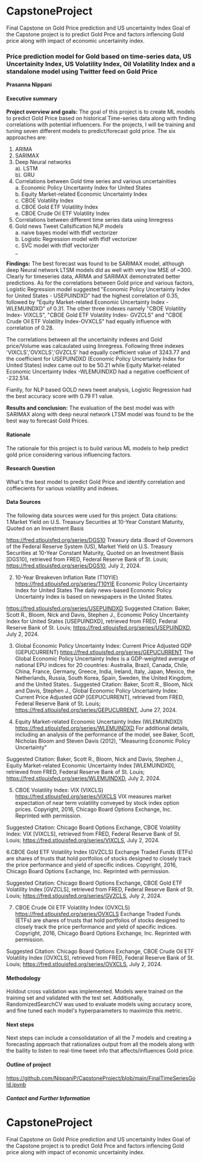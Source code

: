 # CapstoneProject
Final Capstone on Gold Price prediction and US uncertainity Index
Goal of the Capstone project is to predict Gold Prce and factors inflencing Gold price along with impact of economic uncertainity index.

### Price prediction model for Gold based on time-series data, US Uncertainity Index, US Volatility Index, Oil Volatility Index and a standalone model using Twitter feed on Gold Price

**Prasanna Nippani**

#### Executive summary

**Project overview and goals:** The goal of this project is to create ML models to predict Gold Price based on historical Time-series data along with finding correlations with potential influencers. For the projects, I will be training and tuning seven different models to predict/forecast gold price. The six approaches are: 
1. ARIMA
2. SARIMAX
3. Deep Neural networks<br />
   a). LSTM <br />
   b). GRU<br />
5. Correlations between Gold time series and various uncertainities<br />
    a. Economic Policy Uncertainty Index for United States <br />
    b. Equity Market-related Economic Uncertainty Index <br />
    c. CBOE Volatility Index <br />
    d. CBOE Gold ETF Volatility Index<br />
    e. CBOE Crude Oil ETF Volatility Index<br />
6. Correlations between different time series data using linregress
7. Gold news Tweet Callsification NLP models <br />
    a. naive bayes model with tfidf vectorizer <br />
    b. Logistic Regression model with tfidf vectorizer <br />
    c. SVC model with tfidf vectorizer <br />_


**Findings:** The best forecast was found to be SARIMAX model, although deep Neural network LTSM models did as well with very low MSE of ~300. Clearly for timeseries data, ARIMA and SARIMAX demonstrated better predictions. As for the correlations between Gold price and various factors, Logistic Regression model suggested "Economic Policy Uncertainty Index for United States - USEPUINDXD" had the highest  correlation of 0.35, followed by "Equity Market-related Economic Uncertainty Index -WLEMUINDXD" of 0.31. The other three indexes namely "CBOE Volatility Index- VIXCLS", "CBOE Gold ETF Volatility Index- GVZCLS" and "CBOE Crude Oil ETF Volatility Index-OVXCLS" had equally influence with correlation of 0.28.

The correlations between all the uncertainity indexes and Gold price/Volume was calcaulated using linregress. Following three indexes 'VIXCLS','OVXCLS','GVZCLS' had equally coefficient value of 3243.77 and the coefficient for USEPUINDXD (Economic Policy Uncertainty Index for United States) index came out to be 50.21 while Equity Market-related Economic Uncertainty Index -WLEMUINDXD had a negative coefficient of -232.514.

Fianlly, for NLP based GOLD news tweet analysis, Logistic Regression had the best accuracy score with 0.79 F1 value.



**Results and conclusion:** The evaluation of the best model was with SARIMAX along with deep neural network LTSM model was found to be the best way to forecast Gold Prices.

#### Rationale
The rationale for this project is to build various ML models to help predict gold price considering various influencing factors.

#### Research Question
What's the best model to predict Gold Price and identify correlation and coffiecients for various volatility and indexes.  

#### Data Sources
The following data sources were used for this project.
Data citations:<br />
1.Market Yield on U.S. Treasury Securities at 10-Year Constant Maturity, Quoted on an Investment Basis

https://fred.stlouisfed.org/series/DGS10
Treasury data :Board of Governors of the Federal Reserve System (US), Market Yield on U.S. Treasury Securities at 10-Year Constant Maturity, Quoted on an Investment Basis [DGS10], retrieved from FRED, Federal Reserve Bank of St. Louis; https://fred.stlouisfed.org/series/DGS10, July 2, 2024.


2. 10-Year Breakeven Inflation Rate (T10YIE)
https://fred.stlouisfed.org/series/T10YIE
Economic Policy Uncertainty Index for United States 
The daily news-based Economic Policy Uncertainty Index is based on newspapers in the United States.

https://fred.stlouisfed.org/series/USEPUINDXD
Suggested Citation:
Baker, Scott R., Bloom, Nick and Davis, Stephen J., Economic Policy Uncertainty Index for United States [USEPUINDXD], retrieved from FRED, Federal Reserve Bank of St. Louis; https://fred.stlouisfed.org/series/USEPUINDXD, July 2, 2024.


3. Global Economic Policy Uncertainty Index: Current Price Adjusted GDP (GEPUCURRENT)
https://fred.stlouisfed.org/series/GEPUCURRENT
The Global Economic Policy Uncertainty Index is a GDP-weighted average of national EPU indices for 20 countries: Australia, Brazil, Canada, Chile, China, France, Germany, Greece, India, Ireland, Italy, Japan, Mexico, the Netherlands, Russia, South Korea, Spain, Sweden, the United Kingdom, and the United States..
Suggested Citation:
Baker, Scott R., Bloom, Nick and Davis, Stephen J., Global Economic Policy Uncertainty Index: Current Price Adjusted GDP [GEPUCURRENT], retrieved from FRED, Federal Reserve Bank of St. Louis; https://fred.stlouisfed.org/series/GEPUCURRENT, June 27, 2024.


4. Equity Market-related Economic Uncertainty Index (WLEMUINDXD)
https://fred.stlouisfed.org/series/WLEMUINDXD
For additional details, including an analysis of the performance of the model, see Baker, Scott, Nicholas Bloom and Steven Davis (2012), "Measuring Economic Policy Uncertainty"

Suggested Citation:
Baker, Scott R., Bloom, Nick and Davis, Stephen J., Equity Market-related Economic Uncertainty Index [WLEMUINDXD], retrieved from FRED, Federal Reserve Bank of St. Louis; https://fred.stlouisfed.org/series/WLEMUINDXD, July 2, 2024.

5. CBOE Volatility Index: VIX (VIXCLS)
https://fred.stlouisfed.org/series/VIXCLS
VIX measures market expectation of near term volatility conveyed by stock index option prices. Copyright, 2016, Chicago Board Options Exchange, Inc. Reprinted with permission.

Suggested Citation:
Chicago Board Options Exchange, CBOE Volatility Index: VIX [VIXCLS], retrieved from FRED, Federal Reserve Bank of St. Louis; https://fred.stlouisfed.org/series/VIXCLS, July 2, 2024.

6.CBOE Gold ETF Volatility Index (GVZCLS)
Exchange Traded Funds (ETFs) are shares of trusts that hold portfolios of stocks designed to closely track the price performance and yield of specific indices. Copyright, 2016, Chicago Board Options Exchange, Inc. Reprinted with permission.

Suggested Citation:
Chicago Board Options Exchange, CBOE Gold ETF Volatility Index [GVZCLS], retrieved from FRED, Federal Reserve Bank of St. Louis; https://fred.stlouisfed.org/series/GVZCLS, July 2, 2024.

7. CBOE Crude Oil ETF Volatility Index (OVXCLS)
https://fred.stlouisfed.org/series/OVXCLS
Exchange Traded Funds (ETFs) are shares of trusts that hold portfolios of stocks designed to closely track the price performance and yield of specific indices. Copyright, 2016, Chicago Board Options Exchange, Inc. Reprinted with permission.

Suggested Citation:
Chicago Board Options Exchange, CBOE Crude Oil ETF Volatility Index [OVXCLS], retrieved from FRED, Federal Reserve Bank of St. Louis; https://fred.stlouisfed.org/series/OVXCLS, July 2, 2024.


#### Methodology
Holdout cross validation was implemented. Models were trained on the training set and validated with the test set. Additionally, RandomizedSearchCV was used to evaluate models using accuracy score, and fine tuned each model's hyperparameters to maximize this metric.


#### Next steps
Next steps can include a consolidatation of all the 7 models and creating a forecasting approach that rationalizes output from all the models along with the baility to listen to real-time tweet info that affects/influences Gold price. 

#### Outline of project
https://github.com/NippaniP/CapstoneProject/blob/main/FinalTimeSeriesGold.ipynb


##### Contact and Further Information
# CapstoneProject
Final Capstone on Gold Price prediction and US uncertainity Index
Goal of the Capstone project is to predict Gold Prce and factors inflencing Gold price along with impact of economic uncertainity index.
